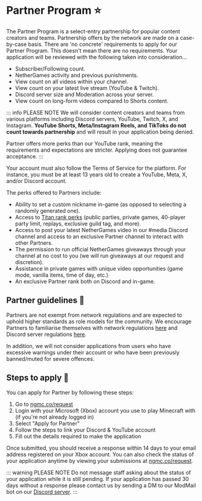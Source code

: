 # Partner Program ⭐

The Partner Program is a select-entry partnership for popular content creators and teams. Partnership offers by the network are made on a case-by-case basis. There are 'no concrete' requirements to apply for our Partner Program. This doesn't mean there are no requirements. Your application will be reviewed with the following taken into consideration...

* Subscriber/Following count.
* NetherGames activity and previous punishments.
* View count on all videos within your channel.
* View count on your latest live stream (YouTube & Twitch).
* Discord server size and Moderation across your server.
* View count on long-form videos compared to Shorts content.

::: info PLEASE NOTE
We will consider content creators and teams from various platforms including Discord servers, YouTube, Twitch, X, and Instagram. **YouTube Shorts, Meta/Instagram Reels, and TikToks do not count towards partnership** and will result in your application being denied.

Partner offers more perks than our YouTube rank, meaning the requirements and expectations are stricter. Applying does not guarantee acceptance.
:::

Your account must also follow the Terms of Service for the platform. For instance, you must be at least 13 years old to create a YouTube, Meta, X, and/or Discord account.

The perks offered to Partners include:
* Ability to set a custom nickname in-game (as opposed to selecting a randomly generated one).
* Access to [Titan rank perks](https://store.nethergames.org) (public parties, private games, 40-player party limit, replays, exclusive guild tag, and more).
* Access to post your latest NetherGames video in our #media Discord channel and access to an exclusive Partner channel to interact with other Partners.
* The permission to run official NetherGames giveaways through your channel at no cost to you (we will run giveaways at our request and discretion).
* Assistance in private games with unique video opportunities (game mode, vanilla items, time of day, etc.)
* An exclusive Partner rank both on Discord and in-game.


## Partner guidelines 📖

Partners are not exempt from network regulations and are expected to uphold higher standards as role models for the community. We encourage Partners to familiarise themselves with network regulations [here](https://ngmc.co/tac) and Discord server regulations [here](https://support.nethergames.org/discord-server-regulations.html).

In addition, we will not consider applications from users who have excessive warnings under their account or who have been previously banned/muted for severe offences.

## Steps to apply 📝

You can apply for Partner by following these steps:

1. Go to [ngmc.co/request](https://ngmc.co/request)
2. Login with your Microsoft (Xbox) account you use to play Minecraft with (if you're not already logged in)
3. Select "Apply for Partner"
4. Follow the steps to link your Discord & YouTube account
5. Fill out the details required to make the application
   
Once submitted, you should receive a response within 14 days to your email address registered on your Xbox account. You can also check the status of your application anytime by viewing your submissions at [ngmc.co/request](https://ngmc.co/request).

::: warning PLEASE NOTE 
Do not message staff asking about the status of your application while it is still pending. If your application has passed 30 days without a response please contact us by sending a DM to our ModMail bot on our [Discord server](https://ngmc.co/d).
:::
